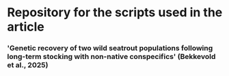 # Repository for the scripts used in the article
### 'Genetic recovery of two wild seatrout populations following long-term stocking with non-native conspecifics' (Bekkevold et al., 2025)


